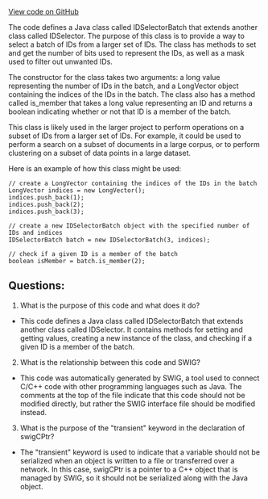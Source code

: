 [View code on GitHub](https://github.com/misbahsy/the-algorithm/ann/src/main/java/com/twitter/ann/faiss/swig/IDSelectorBatch.java)

The code defines a Java class called IDSelectorBatch that extends another class called IDSelector. The purpose of this class is to provide a way to select a batch of IDs from a larger set of IDs. The class has methods to set and get the number of bits used to represent the IDs, as well as a mask used to filter out unwanted IDs. 

The constructor for the class takes two arguments: a long value representing the number of IDs in the batch, and a LongVector object containing the indices of the IDs in the batch. The class also has a method called is_member that takes a long value representing an ID and returns a boolean indicating whether or not that ID is a member of the batch.

This class is likely used in the larger project to perform operations on a subset of IDs from a larger set of IDs. For example, it could be used to perform a search on a subset of documents in a large corpus, or to perform clustering on a subset of data points in a large dataset. 

Here is an example of how this class might be used:

```
// create a LongVector containing the indices of the IDs in the batch
LongVector indices = new LongVector();
indices.push_back(1);
indices.push_back(2);
indices.push_back(3);

// create a new IDSelectorBatch object with the specified number of IDs and indices
IDSelectorBatch batch = new IDSelectorBatch(3, indices);

// check if a given ID is a member of the batch
boolean isMember = batch.is_member(2);
```
## Questions: 
 1. What is the purpose of this code and what does it do?
- This code defines a Java class called IDSelectorBatch that extends another class called IDSelector. It contains methods for setting and getting values, creating a new instance of the class, and checking if a given ID is a member of the batch.

2. What is the relationship between this code and SWIG?
- This code was automatically generated by SWIG, a tool used to connect C/C++ code with other programming languages such as Java. The comments at the top of the file indicate that this code should not be modified directly, but rather the SWIG interface file should be modified instead.

3. What is the purpose of the "transient" keyword in the declaration of swigCPtr?
- The "transient" keyword is used to indicate that a variable should not be serialized when an object is written to a file or transferred over a network. In this case, swigCPtr is a pointer to a C++ object that is managed by SWIG, so it should not be serialized along with the Java object.